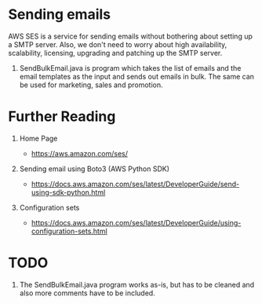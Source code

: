 # Sending emails

AWS SES is a service for sending emails without bothering about setting up a SMTP server. Also, we don't need to worry about high availability, scalability, licensing, upgrading and patching up the SMTP server.

1. SendBulkEmail.java is program which takes the list of emails and the email templates as the input and sends out emails in bulk. The same can be used for marketing, sales and promotion.

# Further Reading

1. Home Page
    - https://aws.amazon.com/ses/

1. Sending email using Boto3 (AWS Python SDK)
    - https://docs.aws.amazon.com/ses/latest/DeveloperGuide/send-using-sdk-python.html

1. Configuration sets
    - https://docs.aws.amazon.com/ses/latest/DeveloperGuide/using-configuration-sets.html

# TODO

1. The SendBulkEmail.java program works as-is, but has to be cleaned and also more comments have to be included.